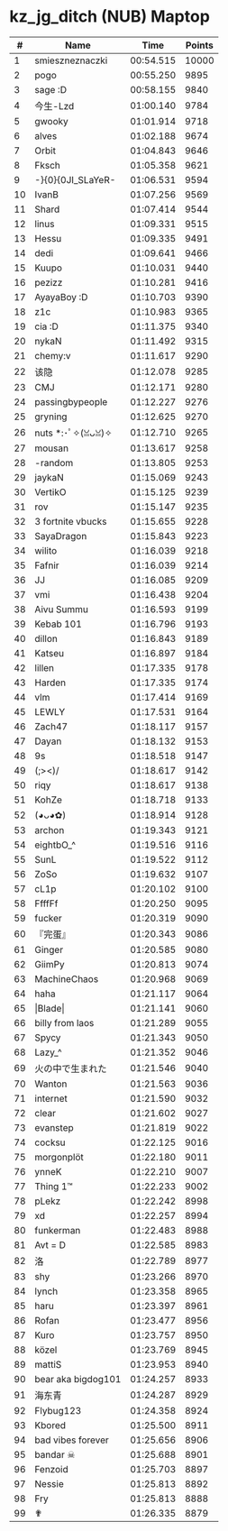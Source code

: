 # kz_jg_ditch (NUB) Maptop

|  # | Name | Time | Points |
|-------------- | -------------- | -------------- | -------------- | 
| 1 | smieszneznaczki | 00:54.515 | 10000 | 
| 2 | pogo | 00:55.250 | 9895 | 
| 3 | sage :D | 00:58.155 | 9840 | 
| 4 | 今生-Lzd | 01:00.140 | 9784 | 
| 5 | gwooky | 01:01.914 | 9718 | 
| 6 | alves | 01:02.188 | 9674 | 
| 7 | Orbit | 01:04.843 | 9646 | 
| 8 | Fksch | 01:05.358 | 9621 | 
| 9 | -}{0}{0JI_SLaYeR- | 01:06.531 | 9594 | 
| 10 | IvanB | 01:07.256 | 9569 | 
| 11 | Shard | 01:07.414 | 9544 | 
| 12 | linus | 01:09.331 | 9515 | 
| 13 | Hessu | 01:09.335 | 9491 | 
| 14 | dedi | 01:09.641 | 9466 | 
| 15 | Kuupo | 01:10.031 | 9440 | 
| 16 | pezizz | 01:10.281 | 9416 | 
| 17 | AyayaBoy :D | 01:10.703 | 9390 | 
| 18 | z1c | 01:10.983 | 9365 | 
| 19 | cia :D | 01:11.375 | 9340 | 
| 20 | nykaN | 01:11.492 | 9315 | 
| 21 | chemy:v | 01:11.617 | 9290 | 
| 22 | 该隐 | 01:12.078 | 9285 | 
| 23 | CMJ | 01:12.171 | 9280 | 
| 24 | passingbypeople | 01:12.227 | 9276 | 
| 25 | gryning | 01:12.625 | 9270 | 
| 26 | nuts *:･ﾟ✧(ꈍᴗꈍ)✧ | 01:12.710 | 9265 | 
| 27 | mousan | 01:13.617 | 9258 | 
| 28 | -random | 01:13.805 | 9253 | 
| 29 | jaykaN | 01:15.069 | 9243 | 
| 30 | VertikO | 01:15.125 | 9239 | 
| 31 | rov | 01:15.147 | 9235 | 
| 32 | 3 fortnite vbucks | 01:15.655 | 9228 | 
| 33 | SayaDragon | 01:15.843 | 9223 | 
| 34 | wilito | 01:16.039 | 9218 | 
| 35 | Fafnir | 01:16.039 | 9214 | 
| 36 | JJ | 01:16.085 | 9209 | 
| 37 | vmi | 01:16.438 | 9204 | 
| 38 | Aivu Summu | 01:16.593 | 9199 | 
| 39 | Kebab 101 | 01:16.796 | 9193 | 
| 40 | dillon | 01:16.843 | 9189 | 
| 41 | Katseu | 01:16.897 | 9184 | 
| 42 | lillen | 01:17.335 | 9178 | 
| 43 | Harden | 01:17.335 | 9174 | 
| 44 | vlm | 01:17.414 | 9169 | 
| 45 | LEWLY | 01:17.531 | 9164 | 
| 46 | Zach47 | 01:18.117 | 9157 | 
| 47 | Dayan | 01:18.132 | 9153 | 
| 48 | 9s | 01:18.518 | 9147 | 
| 49 | (;><)/ | 01:18.617 | 9142 | 
| 50 | riqy | 01:18.617 | 9138 | 
| 51 | KohZe | 01:18.718 | 9133 | 
| 52 | (◕ᴗ◕✿) | 01:18.914 | 9128 | 
| 53 | archon | 01:19.343 | 9121 | 
| 54 | eightbO_^ | 01:19.516 | 9116 | 
| 55 | SunL | 01:19.522 | 9112 | 
| 56 | ZoSo | 01:19.632 | 9107 | 
| 57 | cL1p | 01:20.102 | 9100 | 
| 58 | FfffFf | 01:20.250 | 9095 | 
| 59 | fucker | 01:20.319 | 9090 | 
| 60 | 『完蛋』 | 01:20.343 | 9086 | 
| 61 | Ginger | 01:20.585 | 9080 | 
| 62 | GiimPy | 01:20.813 | 9074 | 
| 63 | MachineChaos | 01:20.968 | 9069 | 
| 64 | haha | 01:21.117 | 9064 | 
| 65 | \|Blade\| | 01:21.141 | 9060 | 
| 66 | billy from laos | 01:21.289 | 9055 | 
| 67 | Spycy | 01:21.343 | 9050 | 
| 68 | Lazy_^ | 01:21.352 | 9046 | 
| 69 | 火の中で生まれた | 01:21.546 | 9040 | 
| 70 | Wanton | 01:21.563 | 9036 | 
| 71 | internet | 01:21.590 | 9032 | 
| 72 | clear | 01:21.602 | 9027 | 
| 73 | evanstep | 01:21.819 | 9022 | 
| 74 | cocksu | 01:22.125 | 9016 | 
| 75 | morgonplöt | 01:22.180 | 9011 | 
| 76 | ynneK | 01:22.210 | 9007 | 
| 77 | Thing 1™ | 01:22.233 | 9002 | 
| 78 | pLekz | 01:22.242 | 8998 | 
| 79 | xd | 01:22.257 | 8994 | 
| 80 | funkerman | 01:22.483 | 8988 | 
| 81 | Avt = D | 01:22.585 | 8983 | 
| 82 | 洛 | 01:22.789 | 8977 | 
| 83 | shy | 01:23.266 | 8970 | 
| 84 | lynch | 01:23.358 | 8965 | 
| 85 | haru | 01:23.397 | 8961 | 
| 86 | Rofan | 01:23.477 | 8956 | 
| 87 | Kuro | 01:23.757 | 8950 | 
| 88 | közel | 01:23.769 | 8945 | 
| 89 | mattiS | 01:23.953 | 8940 | 
| 90 | bear aka bigdog101 | 01:24.257 | 8933 | 
| 91 | 海东青 | 01:24.287 | 8929 | 
| 92 | Flybug123 | 01:24.358 | 8924 | 
| 93 | Kbored | 01:25.500 | 8911 | 
| 94 | bad vibes forever | 01:25.656 | 8906 | 
| 95 | bandar ☠ | 01:25.688 | 8901 | 
| 96 | Fenzoid | 01:25.703 | 8897 | 
| 97 | Nessie | 01:25.813 | 8892 | 
| 98 | Fry | 01:25.813 | 8888 | 
| 99 | ✟ | 01:26.335 | 8879 | 

